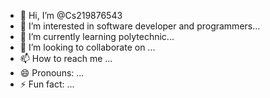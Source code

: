- 👋 Hi, I’m @Cs219876543
- 👀 I’m interested in software developer and programmers...
- 🌱 I’m currently learning polytechnic...
- 💞️ I’m looking to collaborate on ...
- 📫 How to reach me ...
- 😄 Pronouns: ...
- ⚡ Fun fact: ...

<!---
Cs219876543/Cs219876543 is a ✨ special ✨ repository because its `README.md` (this file) appears on your GitHub profile.
You can click the Preview link to take a look at your changes.
--->
